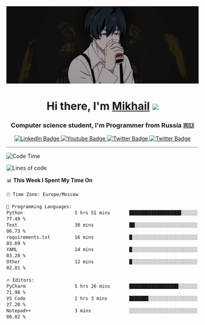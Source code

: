 <div>
  <div align="center">
    <img src="img/banner.jpg"/>
    <h1 align="center">Hi there, I'm <a href="https://github.com/Angeloffy" target="_blank">Mikhail</a> 
    <img src="https://github.com/blackcater/blackcater/raw/main/images/Hi.gif" height="32"/></h1>
  </div>

  <h3 align="center">Computer science student, I'm Programmer from Russia 🇷🇺</h3>
  <div id="badges" align="center">
    <a href="https://t.me/angeloffy">
      <img src="https://img.shields.io/badge/Telegram-2CA5E0?style=for-the-badge&logo=telegram&logoColor=white" alt="LinkedIn Badge"/>
    </a>
    <a href="https://www.youtube.com/channel/UCEL3-LeG0U1_2Ji9XXcPhkQ">
      <img src="https://img.shields.io/badge/YouTube-red?style=for-the-badge&logo=youtube&logoColor=white" alt="Youtube Badge"/>
    </a>
    <a href="mailto:angeloffy.work@gmail.com">
      <img src="https://img.shields.io/badge/Gmail-D14836?style=for-the-badge&logo=gmail&logoColor=white" alt="Twitter Badge"/>
    </a>
    <a href="https://discordapp.com/users/949624873649582121">
      <img src="https://img.shields.io/badge/Discord-7289DA?style=for-the-badge&logo=discord&logoColor=white" alt="Twitter Badge"/>
    </a>
</div>
 
 <hr style="height:1px; color:black; background-color:gray"> 
  
<!--START_SECTION:waka-->
![Code Time](http://img.shields.io/badge/Code%20Time-195%20hrs%207%20mins-blue)

![Lines of code](https://img.shields.io/badge/From%20Hello%20World%20I%27ve%20Written-31.0%20thousand%20lines%20of%20code-blue)

📊 **This Week I Spent My Time On** 

```text
🕑︎ Time Zone: Europe/Moscow

💬 Programming Languages: 
Python                   5 hrs 51 mins       ███████████████████░░░░░░   77.49 % 
Text                     30 mins             ██░░░░░░░░░░░░░░░░░░░░░░░   06.73 % 
requirements.txt         16 mins             █░░░░░░░░░░░░░░░░░░░░░░░░   03.69 % 
YAML                     14 mins             █░░░░░░░░░░░░░░░░░░░░░░░░   03.20 % 
Other                    12 mins             █░░░░░░░░░░░░░░░░░░░░░░░░   02.81 % 

🔥 Editors: 
PyCharm                  5 hrs 26 mins       ██████████████████░░░░░░░   71.98 % 
VS Code                  2 hrs 3 mins        ███████░░░░░░░░░░░░░░░░░░   27.20 % 
Notepad++                3 mins              ░░░░░░░░░░░░░░░░░░░░░░░░░   00.82 % 
```


<!--END_SECTION:waka-->
